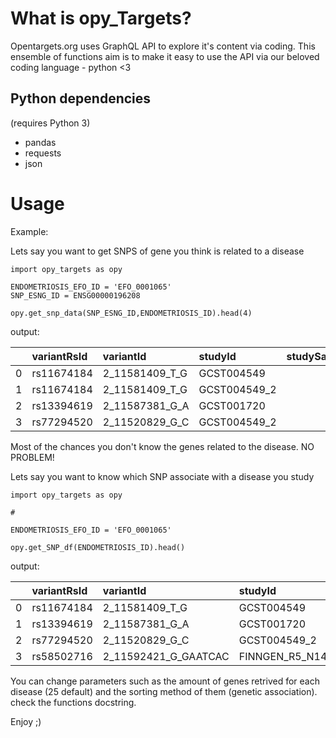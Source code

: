 What is opy_Targets?
===============
Opentargets.org uses GraphQL API to explore it's content via coding.
This ensemble of functions aim is to make it easy to use the API via our
beloved coding language - python <3 



Python dependencies
-----------------

(requires Python 3)

* pandas
* requests
* json


Usage
=====

Example: <br>

 Lets say you want to get SNPS of gene you think is related to a disease


    import opy_targets as opy
    
    ENDOMETRIOSIS_EFO_ID = 'EFO_0001065'
    SNP_ESNG_ID = ENSG00000196208
    
    opy.get_snp_data(SNP_ESNG_ID,ENDOMETRIOSIS_ID).head(4)
    
output: <br>


|    | variantRsId   | variantId      | studyId      |   studySampleSize | publicationFirstAuthor   | label              |   chr |   location | disease_ID   | gene_related    |
|---:|:--------------|:---------------|:-------------|------------------:|:-------------------------|:-------------------|------:|-----------:|:-------------|:----------------|
|  0 | rs11674184    | 2_11581409_T_G | GCST004549   |            208903 | Sapkota Y                | intron_variant     |     2 |   11581409 | EFO_0001065  | ENSG00000196208 |
|  1 | rs11674184    | 2_11581409_T_G | GCST004549_2 |            208903 | Sapkota Y                | intron_variant     |     2 |   11581409 | EFO_0001065  | ENSG00000196208 |
|  2 | rs13394619    | 2_11587381_G_A | GCST001720   |             13997 | Nyholt DR                | intron_variant     |     2 |   11587381 | EFO_0001065  | ENSG00000196208 |
|  3 | rs77294520    | 2_11520829_G_C | GCST004549_2 |            208903 | Sapkota Y                | intergenic_variant |     2 |   11520829 | EFO_0001065  | ENSG00000196208 |


Most of the chances you don't know the genes related to the disease. NO PROBLEM! <br>

Lets say you want to know which SNP associate with a disease you study


    import opy_targets as opy
    
    #
    
    ENDOMETRIOSIS_EFO_ID = 'EFO_0001065'
    
    opy.get_SNP_df(ENDOMETRIOSIS_ID).head()
    
    
output:

|    | variantRsId   | variantId            | studyId                      |   studySampleSize | publicationFirstAuthor   | label              |   chr |   location | disease_ID   | gene_related    |
|---:|:--------------|:---------------------|:-----------------------------|------------------:|:-------------------------|:-------------------|------:|-----------:|:-------------|:----------------|
|  0 | rs11674184    | 2_11581409_T_G       | GCST004549                   |            208903 | Sapkota Y                | intron_variant     |     2 |   11581409 | EFO_0001065  | ENSG00000196208 |
|  1 | rs13394619    | 2_11587381_G_A       | GCST001720                   |             13997 | Nyholt DR                | intron_variant     |     2 |   11587381 | EFO_0001065  | ENSG00000196208 |
|  2 | rs77294520    | 2_11520829_G_C       | GCST004549_2                 |            208903 | Sapkota Y                | intergenic_variant |     2 |   11520829 | EFO_0001065  | ENSG00000196208 |
|  3 | rs58502716    | 2_11592421_G_GAATCAC | FINNGEN_R5_N14_ENDOMETRIOSIS |             77257 | FINNGEN_R5               | intron_variant     |     2 |   11592421 | EFO_0001065  | ENSG00000196208 |



You can change parameters such as the amount of genes retrived for each disease (25 default) and the sorting method of them (genetic association). check the functions docstring. 

Enjoy ;)

